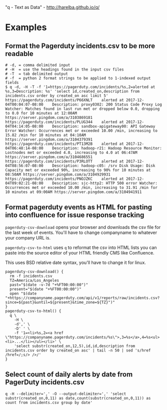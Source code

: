 "q - Text as Data" - <http://harelba.github.io/q/>

# Examples

## Format the Pagerduty incidents.csv to be more readable

```
# -d, = comma delimited input
# -H  = use the headings found in the input csv files
# -T  = tab delimited output
# -f  = python 2 format strings to be applied to 1-indexed output fields
$ q -d, -H -T -f '1=https://pagerduty.com/incidents/%s,2=alerted at %s,3=Description: %s' 'select id,created_on,description from incidents.csv order by created_on asc limit 5'
https://pagerduty.com/incidents/P66XNLT    alerted at 2017-12-04T00:04:07-08:00    Description: proxy0302: 200 Status Code Proxy Log Watcher: Matches found in last run met or dropped below 0.0, dropping to 0.0 for 10 minutes at 12:00AM https://server.pingdom.com/a/3103869181
https://pagerduty.com/incidents/PLUG344    alerted at 2017-12-04T04:14:05-08:00    Description: sandbox-apigateway00: API Gateway Error Watcher: Occurrences met or exceeded 10.00 /min, increasing to 15.82 /min for 10 minutes at 04:10AM https://server.pingdom.com/a/3104379391
https://pagerduty.com/incidents/PT13M2B    alerted at 2017-12-04T06:48:14-08:00    Description: hadoop-r21: Hadoop Resource Monitor: Lostnodes met or exceeded 4.0, increasing to 4.0 at 06:47AM https://server.pingdom.com/a/3104686551
https://pagerduty.com/incidents/P3RLOTT    alerted at 2017-12-04T08:56:07-08:00    Description: hadoop-c05: /srv Disk Usage: Disk Capacity met or exceeded 90%, increasing to 90% for 10 minutes at 08:50AM https://server.pingdom.com/a/3104929931
https://pagerduty.com/incidents/PNOJZKC    alerted at 2017-12-04T09:02:21-08:00    Description: sjc-http2: HTTP 500 error Watcher: Occurrences met or exceeded 10.00 /min, increasing to 31.91 /min for 10 minutes at 09:00AM https://server.pingdom.com/a/3104941911
```

## Format pagerduty events as HTML for pasting into confluence for issue response tracking

`pagerduty-csv-download` opens your browser and downloads the csv file for the last week of events. You'll have to change companyname to whatever your company URL is.

`pagerduty-csv-to-html` uses `q` to reformat the csv into HTML lists you can paste into the source editor of your HTML friendly CMS like Confluence.

This uses BSD relative date syntax, you'll have to change it for linux.

```
pagerduty-csv-download() {
  rm -f incidents.csv
  TZ=America/Los_Angeles
  past="$(date -v-7d "+%FT00:00:00")"
  present="$(date "+%FT00:00:00")"
  open "$(date "+https://companyname.pagerduty.com/api/v1/reports/raw/incidents.csv?since=${past}&until=${present}&time_zone=${TZ}")"
}
pagerduty-csv-to-html() {
  q \
    -H \
    -d',' \
    -D' ' \
    -f '1=<li>%s,2=<a href \"https://companyname.pagerduty.com/incidents/%s\">,3=%s</a>,4=%s<ul><li>...</li></ul></li>' \
    'select substr(created_on,12,5),id,id,description from incidents.csv order by created_on asc' | tail -n 50 | sed 's/href /href=/;s/> />/'
}
```

## Select count of daily alerts by date from PagerDuty incidents.csv

```
q -H --delimiter=',' -O --output-delimiter=',' 'select substr(created_on,0,11) as date,count(substr(created_on,0,11)) as count from incidents.csv group by date'
```
